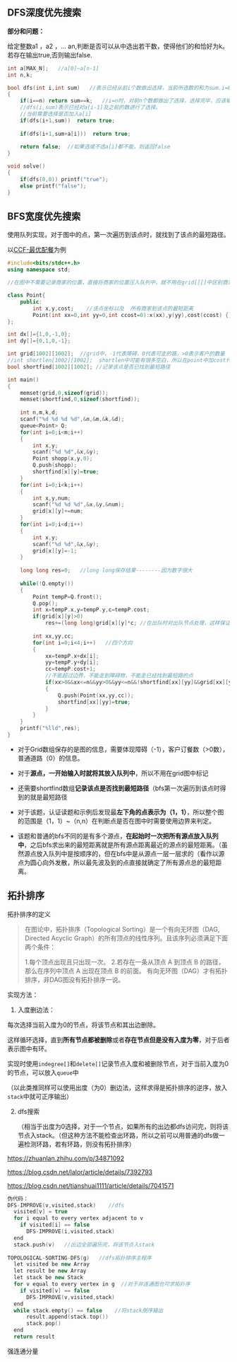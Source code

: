 ## DFS深度优先搜索

**部分和问题：** 

给定整数a1 ，a2 ，... an,判断是否可以从中选出若干数，使得他们的和恰好为k。若存在输出true,否则输出false.

```c++
int a[MAX_N];   //a[0]~a[n-1]
int n,k;

bool dfs(int i,int sum)   //表示已经从前i个数做出选择，当前所选数的和为sum.i=0时表示还未开始选择
{
    if(i==n) return sum==k;   //i=n时，对前n个数都做出了选择，选择完毕，应该输出结果
    //dfs(i,sum)表示已经对a[i-1]及之前的数进行了选择。
    //当前需要选择是否加入a[i]
    if(dfs(i+1,sum))  return true;
    
    if(dfs(i+1,sum+a[i]))  return true;
    
    return false;  //如果选或不选a[i]都不能，则返回false
}

void solve()
{
    if(dfs(0,0)) printf("true");
    else printf("false");
}
```









## BFS宽度优先搜索

使用队列实现，对于图中的点，第一次遍历到该点时，就找到了该点的最短路径。

以[CCF-最优配餐](https://blog.csdn.net/richenyunqi/article/details/80762052)为例

```c++
#include<bits/stdc++.h>
using namespace std;

//在图中不需要记录商家的位置，直接将商家的位置压入队列中，就不用在grid[][]中区别商家，用户，障碍 

class Point{
	public:   
		int x,y,cost;    //该点坐标以及  所有商家到该点的最短距离 
		Point(int xx=0,int yy=0,int ccost=0):x(xx),y(yy),cost(ccost) {}
};

int dx[]={1,0,-1,0};
int dy[]={0,1,0,-1};

int grid[1002][1002];  //grid中，-1代表障碍，0代表可走的路，>0表示客户的数量 
//int shortlen[1002][1002];  shortlen中可能有很多空白，所以在point中加cost代替 
bool shortfind[1002][1002]; //记录该点是否已找到最短路径 

int main()
{
	memset(grid,0,sizeof(grid));
	memset(shortfind,0,sizeof(shortfind));
	
	int n,m,k,d;
	scanf("%d %d %d %d",&n,&m,&k,&d);
	queue<Point> Q;
	for(int i=0;i<m;i++)
	{
		int x,y;
		scanf("%d %d",&x,&y);
		Point shopp(x,y,0);
		Q.push(shopp);
		shortfind[x][y]=true;
	}
	for(int i=0;i<k;i++)
	{
		int x,y,num;
		scanf("%d %d %d",&x,&y,&num);
		grid[x][y]+=num;
	}
	for(int i=0;i<d;i++)
	{
		int x,y;
		scanf("%d %d",&x,&y);
		grid[x][y]=-1;
	}
	
	long long res=0;   //long long保存结果--------因为数字很大 
	
	while(!Q.empty())
	{
		Point tempP=Q.front();
		Q.pop();
		int x=tempP.x,y=tempP.y,c=tempP.cost;
		if(grid[x][y]>0)
			res+=(long long)grid[x][y]*c; //在出队时对出队节点处理，这样保证每个节点都会处理到
		
		int xx,yy,cc;
		for(int i=0;i<4;i++)   //四个方向 
		{
			xx=tempP.x+dx[i];
			yy=tempP.y+dy[i];
			cc=tempP.cost+1;
            //不能超过边界，不能走到障碍物，不能走已经找到最短路的点
			if(xx>0&&xx<=n&&yy>0&&yy<=n&&!shortfind[xx][yy]&&grid[xx][yy]>=0)
			{
				Q.push(Point(xx,yy,cc));
				shortfind[xx][yy]=true;
			}	
		}
	}
	printf("%lld",res);
}
```

- 对于Grid数组保存的是图的信息，需要体现障碍（-1），客户订餐数（>0数），普通道路（0）的信息。

- 对于**源点，一开始输入时就将其放入队列中**，所以不用在grid图中标记

- 还需要shortfind数组**记录该点是否找到最短路径**（bfs第一次遍历到该点时得到的就是最短路径

- 对于该题，认证读题和示例后发现最**左下角的点表示为（1，1）**，所以整个图的范围是（1，1）~（n,n）在判断点是否在图中时需要使用边界来判定。
- 该题和普通的bfs不同的是有多个源点，**在起始时一次把所有源点放入队列中**，之后bfs求出来的最短距离就是所有源点距离最近的源点的最短距离。（虽然源点放入队列中是按顺序的，但在bfs中是从源点一层一层求的（看作以源点为圆心向外发散，所以最先波及到的点直接就确定了所有源点总的最短距离。





## 拓扑排序

拓扑排序的定义

> 在图论中，拓扑排序（Topological Sorting）是一个有向无环图（DAG, Directed Acyclic Graph）的所有顶点的线性序列。且该序列必须满足下面两个条件：
>
> 1.每个顶点出现且只出现一次。
> 2.若存在一条从顶点 A 到顶点 B 的路径，那么在序列中顶点 A 出现在顶点 B 的前面。
> 有向无环图（DAG）才有拓扑排序，非DAG图没有拓扑排序一说。

实现方法：

1. 入度删边法：

每次选择当前入度为0的节点，将该节点和其出边删除。

这样循环选择，直到**所有节点都被删除**或者**存在节点但是没有入度为零**，对于后者表示图中有环。

实现时使用`indegree[]`和`delete[]`记录节点入度和被删除节点，对于当前入度为0的节点，可以放入`queue`中

（以此类推同样可以使用出度（为0）删边法，这样求得是拓扑排序的逆序，放入`stack`中就可正序输出）

2. dfs搜索

   （相当于出度为0选择，对于一个节点，如果所有的出边都dfs访问完，则将该节点入stack。（但这种方法不能检查出环路，所以之前可以用普通的dfs做一遍检测环路，若有环路，则没有拓扑排序）

https://zhuanlan.zhihu.com/p/34871092

https://blog.csdn.net/lalor/article/details/7392793

https://blog.csdn.net/tianshuai1111/article/details/7041571

```c++
伪代码：
DFS-IMPROVE(v,visited,stack)    //dfs
  visited[v] = true
  for i equal to every vertex adjacent to v
    if visited[i] == false
      DFS-IMPROVE(i,visited,stack)
  end
  stack.push(v)   //出边全部遍历完，将该节点入stack
        
TOPOLOGICAL-SORTING-DFS(g)   //dfs拓扑排序主程序
  let visited be new Array
  let result be new Array
  let stack be new Stack
  for v equal to every vertex in g  //对于非连通图也可求拓扑序
    if visited[v] == false
      DFS-IMPROVE(v,visited,stack)
  end
  while stack.empty() == false    //将stack倒序输出
      result.append(stack.top())
      stack.pop()
  end
  return result
```







强连通分量